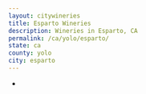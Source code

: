 ```yaml
---
layout: citywineries
title: Esparto Wineries
description: Wineries in Esparto, CA
permalink: /ca/yolo/esparto/
state: ca
county: yolo
city: esparto
---
```

-
